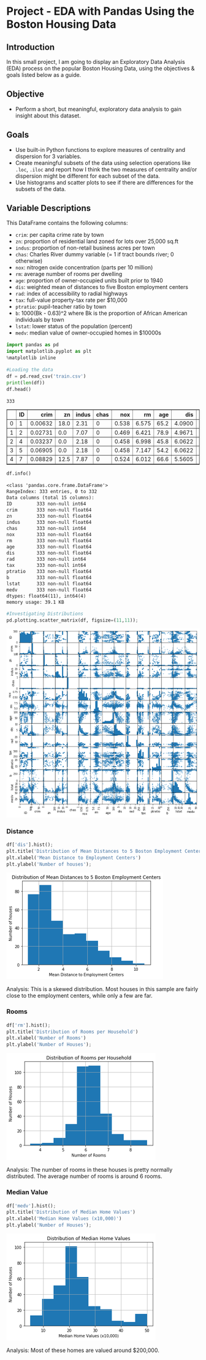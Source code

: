 # Project - EDA with Pandas Using the Boston Housing Data

## Introduction

In this small project, I am going to display an Exploratory Data Analysis (EDA) process on the popular Boston Housing Data, using the objectives & goals listed below as a guide.

## Objective

* Perform a short, but meaningful, exploratory data analysis to gain insight about this dataset. 

## Goals
 
* Use built-in Python functions to explore measures of centrality and dispersion for 3 variables.
* Create meaningful subsets of the data using selection operations like `.loc`, `.iloc` and report how I think the two measures of centrality and/or dispersion might be different for each subset of the data.
* Use histograms and scatter plots to see if there are differences for the subsets of the data.

## Variable Descriptions

This DataFrame contains the following columns:

- `crim`: per capita crime rate by town  
- `zn`: proportion of residential land zoned for lots over 25,000 sq.ft  
- `indus`: proportion of non-retail business acres per town   
- `chas`: Charles River dummy variable (= 1 if tract bounds river; 0 otherwise)  
- `nox`: nitrogen oxide concentration (parts per 10 million)   
- `rm`: average number of rooms per dwelling   
- `age`: proportion of owner-occupied units built prior to 1940  
- `dis`: weighted mean of distances to five Boston employment centers   
- `rad`: index of accessibility to radial highways   
- `tax`: full-value property-tax rate per \$10,000   
- `ptratio`: pupil-teacher ratio by town    
- `b`: 1000(Bk - 0.63)^2 where Bk is the proportion of African American individuals by town   
- `lstat`: lower status of the population (percent)   
- `medv`: median value of owner-occupied homes in $10000s 


```python
import pandas as pd
import matplotlib.pyplot as plt
%matplotlib inline
```


```python
#Loading the data
df = pd.read_csv('train.csv')
print(len(df))
df.head()
```

    333





<div>
<style scoped>
    .dataframe tbody tr th:only-of-type {
        vertical-align: middle;
    }

    .dataframe tbody tr th {
        vertical-align: top;
    }

    .dataframe thead th {
        text-align: right;
    }
</style>
<table border="1" class="dataframe">
  <thead>
    <tr style="text-align: right;">
      <th></th>
      <th>ID</th>
      <th>crim</th>
      <th>zn</th>
      <th>indus</th>
      <th>chas</th>
      <th>nox</th>
      <th>rm</th>
      <th>age</th>
      <th>dis</th>
      <th>rad</th>
      <th>tax</th>
      <th>ptratio</th>
      <th>b</th>
      <th>lstat</th>
      <th>medv</th>
    </tr>
  </thead>
  <tbody>
    <tr>
      <td>0</td>
      <td>1</td>
      <td>0.00632</td>
      <td>18.0</td>
      <td>2.31</td>
      <td>0</td>
      <td>0.538</td>
      <td>6.575</td>
      <td>65.2</td>
      <td>4.0900</td>
      <td>1</td>
      <td>296</td>
      <td>15.3</td>
      <td>396.90</td>
      <td>4.98</td>
      <td>24.0</td>
    </tr>
    <tr>
      <td>1</td>
      <td>2</td>
      <td>0.02731</td>
      <td>0.0</td>
      <td>7.07</td>
      <td>0</td>
      <td>0.469</td>
      <td>6.421</td>
      <td>78.9</td>
      <td>4.9671</td>
      <td>2</td>
      <td>242</td>
      <td>17.8</td>
      <td>396.90</td>
      <td>9.14</td>
      <td>21.6</td>
    </tr>
    <tr>
      <td>2</td>
      <td>4</td>
      <td>0.03237</td>
      <td>0.0</td>
      <td>2.18</td>
      <td>0</td>
      <td>0.458</td>
      <td>6.998</td>
      <td>45.8</td>
      <td>6.0622</td>
      <td>3</td>
      <td>222</td>
      <td>18.7</td>
      <td>394.63</td>
      <td>2.94</td>
      <td>33.4</td>
    </tr>
    <tr>
      <td>3</td>
      <td>5</td>
      <td>0.06905</td>
      <td>0.0</td>
      <td>2.18</td>
      <td>0</td>
      <td>0.458</td>
      <td>7.147</td>
      <td>54.2</td>
      <td>6.0622</td>
      <td>3</td>
      <td>222</td>
      <td>18.7</td>
      <td>396.90</td>
      <td>5.33</td>
      <td>36.2</td>
    </tr>
    <tr>
      <td>4</td>
      <td>7</td>
      <td>0.08829</td>
      <td>12.5</td>
      <td>7.87</td>
      <td>0</td>
      <td>0.524</td>
      <td>6.012</td>
      <td>66.6</td>
      <td>5.5605</td>
      <td>5</td>
      <td>311</td>
      <td>15.2</td>
      <td>395.60</td>
      <td>12.43</td>
      <td>22.9</td>
    </tr>
  </tbody>
</table>
</div>




```python
df.info()
```

    <class 'pandas.core.frame.DataFrame'>
    RangeIndex: 333 entries, 0 to 332
    Data columns (total 15 columns):
    ID         333 non-null int64
    crim       333 non-null float64
    zn         333 non-null float64
    indus      333 non-null float64
    chas       333 non-null int64
    nox        333 non-null float64
    rm         333 non-null float64
    age        333 non-null float64
    dis        333 non-null float64
    rad        333 non-null int64
    tax        333 non-null int64
    ptratio    333 non-null float64
    b          333 non-null float64
    lstat      333 non-null float64
    medv       333 non-null float64
    dtypes: float64(11), int64(4)
    memory usage: 39.1 KB



```python
#Investigating Distributions
pd.plotting.scatter_matrix(df, figsize=(11,11));
```


![png](output_4_0.png)


### Distance


```python
df['dis'].hist();
plt.title('Distribution of Mean Distances to 5 Boston Employment Centers')
plt.xlabel('Mean Distance to Employment Centers')
plt.ylabel('Number of houses');
```


![png](output_6_0.png)


Analysis: This is a skewed distribution. Most houses in this sample are fairly close to the employment centers, while only a few are far.

### Rooms


```python
df['rm'].hist();
plt.title('Distribution of Rooms per Household')
plt.xlabel('Number of Rooms')
plt.ylabel('Number of Houses');
```


![png](output_9_0.png)


Analysis: The number of rooms in these houses is pretty normally distributed. The average number of rooms is around 6 rooms.

### Median Value


```python
df['medv'].hist();
plt.title('Distribution of Median Home Values')
plt.xlabel('Median Home Values (x10,000)')
plt.ylabel('Number of Houses');
```


![png](output_12_0.png)


Analysis: Most of these homes are valued around $200,000.


```python

```
